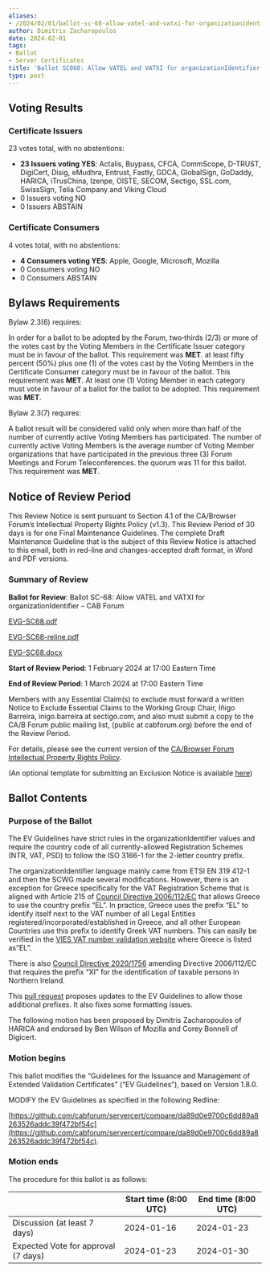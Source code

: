 ```yaml
---
aliases:
- /2024/02/01/ballot-sc-68-allow-vatel-and-vatxi-for-organizationidentifier/
author: Dimitris Zacharopoulos
date: 2024-02-01
tags:
- Ballot
- Server Certificates
title: 'Ballot SC068: Allow VATEL and VATXI for organizationIdentifier'
type: post
---
```


## Voting Results

### Certificate Issuers

23 votes total, with no abstentions:

- **23 Issuers voting YES**: Actalis, Buypass, CFCA, CommScope, D-TRUST, DigiCert, Disig, eMudhra, Entrust, Fastly, GDCA, GlobalSign, GoDaddy, HARICA, iTrusChina, Izenpe, OISTE, SECOM, Sectigo, SSL.com, SwissSign, Telia Company and Viking Cloud
- 0 Issuers voting NO
- 0 Issuers ABSTAIN

### Certificate Consumers

4 votes total, with no abstentions:

- **4 Consumers voting YES**: Apple, Google, Microsoft, Mozilla
- 0 Consumers voting NO
- 0 Consumers ABSTAIN

## Bylaws Requirements

Bylaw 2.3(6) requires:

In order for a ballot to be adopted by the Forum, two‐thirds (2/3) or more of the votes cast by the Voting Members in the Certificate Issuer category must be in favour of the ballot. This requirement was **MET**.
at least fifty percent (50%) plus one (1) of the votes cast by the Voting Members in the Certificate Consumer category must be in favour of the ballot. This requirement was **MET**.
At least one (1) Voting Member in each category must vote in favour of a ballot for the ballot to be adopted. This requirement was **MET**.

Bylaw 2.3(7) requires:

A ballot result will be considered valid only when more than half of the number of currently active Voting Members has participated. The number of currently active Voting Members is the average number of Voting Member organizations that have participated in the previous three (3) Forum Meetings and Forum Teleconferences.
the quorum was 11 for this ballot. This requirement was **MET**.

## Notice of Review Period

This Review Notice is sent pursuant to Section 4.1 of the CA/Browser Forum’s Intellectual Property Rights Policy (v1.3). This Review Period of 30 days is for one Final Maintenance Guidelines. The complete Draft Maintenance Guideline that is the subject of this Review Notice is attached to this email, both in red-line and changes-accepted draft format, in Word and PDF versions.

### Summary of Review

**Ballot for Review**: Ballot SC-68: Allow VATEL and VATXI for organizationIdentifier – CAB Forum

[EVG-SC68.pdf](EVG-SC68.pdf)

[EVG-SC68-reline.pdf](EVG-SC68-redline.pdf)

[EVG-SC68.docx](EVG-SC68.docx)

**Start of Review Period**: 1 February 2024 at 17:00 Eastern Time

**End of Review Period**: 1 March 2024 at 17:00 Eastern Time

Members with any Essential Claim(s) to exclude must forward a written Notice to Exclude Essential Claims to the Working Group Chair, Iñigo Barreira, inigo.barreira at sectigo.com, and also must submit a copy to the CA/B Forum public mailing list, (public at cabforum.org) before the end of the Review Period.

For details, please see the current version of the [CA/Browser Forum Intellectual Property Rights Policy](/uploads/CABF-IPR-Policy-v.1.3_4APR18.pdf).

(An optional template for submitting an Exclusion Notice is available [here](/uploads/Template-for-Exclusion-Notice.pdf))

## Ballot Contents

### Purpose of the Ballot

The EV Guidelines have strict rules in the organizationIdentifier values and require the country code of all currently-allowed Registration Schemes (NTR, VAT, PSD) to follow the ISO 3166-1 for the 2-letter country prefix.

The organizationIdentifier language mainly came from ETSI EN 319 412-1 and then the SCWG made several modifications. However, there is an exception for Greece specifically for the VAT Registration Scheme that is aligned with Article 215 of [Council Directive 2006/112/EC](https://eur-lex.europa.eu/eli/dir/2006/112/oj) that allows Greece to use the country prefix “EL”. In practice, Greece uses the prefix “EL” to identify itself next to the VAT number of all Legal Entities registered/incorporated/established in Greece, and all other European Countries use this prefix to identify Greek VAT numbers. This can easily be verified in the [VIES VAT number validation website](https://ec.europa.eu/taxation_customs/vies/#/vat-validation) where Greece is listed as”EL”.

There is also [Council Directive 2020/1756](https://eur-lex.europa.eu/eli/dir/2020/1756/oj) amending Directive 2006/112/EC that requires the prefix “XI” for the identification of taxable persons in Northern Ireland.

This [pull request](https://github.com/cabforum/servercert/pull/473) proposes updates to the EV Guidelines to allow those additional prefixes. It also fixes some formatting issues.

The following motion has been proposed by Dimitris Zacharopoulos of HARICA and endorsed by Ben Wilson of Mozilla and Corey Bonnell of Digicert.

### Motion begins

This ballot modifies the “Guidelines for the Issuance and Management of Extended Validation Certificates” (“EV Guidelines”), based on Version 1.8.0.

MODIFY the EV Guidelines as specified in the following Redline:

[https://github.com/cabforum/servercert/compare/da89d0e9700c6dd89a8263526addc39f472bf54c](https://github.com/cabforum/servercert/compare/da89d0e9700c6dd89a8263526addc39f472bf54c).

### Motion ends

The procedure for this ballot is as follows:

|                                     | Start time (8:00 UTC) | End time (8:00 UTC) |
| ----------------------------------- | --------------------- | ------------------- |
| Discussion (at least 7 days)        | 2024-01-16            | 2024-01-23          |
| Expected Vote for approval (7 days) | 2024-01-23            | 2024-01-30          |
